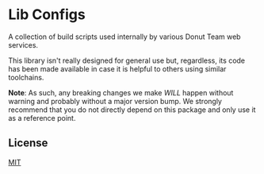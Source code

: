 # Lib Configs
A collection of build scripts used internally by various Donut Team web services.

This library isn't really designed for general use but, regardless, its code has been made available in case it is helpful to others using similar toolchains.

**Note**: As such, any breaking changes we make *WILL* happen without warning and probably without a major version bump. We strongly recommend that you do not directly depend on this package and only use it as a reference point.

## License
[MIT](https://github.com/donutteam/internal-build-scripts/blob/main/LICENSE.md)